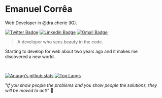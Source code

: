 # Emanuel Corrêa

Web Developer in @dra.cherie (IG).

[![Twitter Badge](https://img.shields.io/badge/-@emanueelcorrea-ff69b4?style=flat-square&labelColor=403f3b&logo=Twitter&logoColor=white&link=https://twitter.com/emanueelcorrea)](https://twitter.com/emanueelcorrea)
[![Linkedin Badge](https://img.shields.io/badge/-emanuelcorrea-ff69b4?style=flat-square&labelColor=403f3b&logo=Linkedin&logoColor=white&link=https://www.linkedin.com/in/emanuel-correa/)](https://www.linkedin.com/in/emanuel-correa/) 
[![Gmail Badge](https://img.shields.io/badge/-emanuel.silvati@gmail.com-ff69b4?style=flat-square&labelColor=403f3b&logo=Gmail&logoColor=white&link=mailto:emanuel.silvati@gmail.com)](mailto:emanuel.silvati@gmail.com) 

> A developer who sees beauty in the code.

Starting to develop for web about two years ago and it makes me discovered a new world.

<br>

[![Anurag's github stats](https://github-readme-stats.vercel.app/api?username=emanuelcorrea&count_private=true&include_all_commits=true&show_icons=true&theme=dracula&hide=contribs,issues)](https://github.com/emanuelcorrea/)
[![Top Langs](https://github-readme-stats.vercel.app/api/top-langs/?username=emanuelcorrea&layout=compact&hide=pascal&theme=dracula)](https://github.com/emanuelcorrea/)


"*If you show people the problems and you show people the solutions, they will be moved to act!*"
🤩
